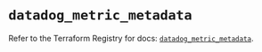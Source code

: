 # `datadog_metric_metadata`

Refer to the Terraform Registry for docs: [`datadog_metric_metadata`](https://registry.terraform.io/providers/datadog/datadog/3.72.0/docs/resources/metric_metadata).
